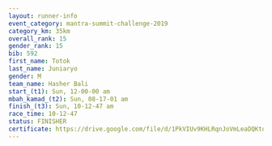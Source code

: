```yaml
---
layout: runner-info 
event_category: mantra-summit-challenge-2019 
category_km: 35km 
overall_rank: 15
gender_rank: 15
bib: 592
first_name: Totok
last_name: Juniaryo
gender: M
team_name: Hasher Bali
start_(t1): Sun, 12-00-00 am
mbah_kamad_(t2): Sun, 08-17-01 am
finish_(t3): Sun, 10-12-47 am
race_time: 10-12-47
status: FINISHER
certificate: https://drive.google.com/file/d/1PkVIUv9KHLRqnJoVmLeaDQKtqBtk2Ka8/view?usp=sharing
---
```

